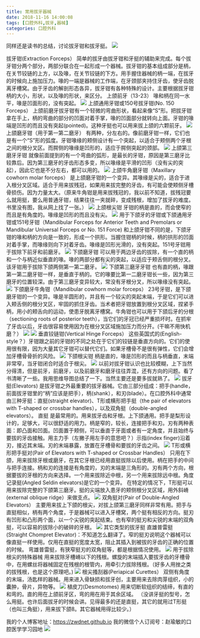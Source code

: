 ```yaml
---
title: 常用拔牙器械
date: 2018-11-16 14:00:08
tags: [口腔外科,拔牙,器械]
categories: 口腔外科
---
```

同样还是读书的总结，讨论拔牙钳和拔牙挺。
![](https://zymblog-1258069789.cos.ap-chengdu.myqcloud.com/blog0009-bycyqx/01.jpg)

拔牙钳(Extraction Forceps）
简单的拔牙由拔牙钳和牙挺的辅助来完成。每个拔牙钳分两个部分，两部分联合在一起形成一个器械。拔牙钳的基本组成部分是柄，在关节铰链的上方，以及喙，在关节铰链的下方。用手握住器械的柄一端，在拔牙的时候向上施加压力。喙的一端是器械的工作端，在牙颈部夹持住牙齿，使牙齿脱离牙槽窝。由于牙齿的解剖形态各异，拔牙钳有各种特殊的设计。主要根据拔牙钳柄的大小，形状，以及喙的形状，来区分。
上颌前牙（13-23）
喙和柄在同一水平，喙是凹面形的，没有突起。
![](https://zymblog-1258069789.cos.ap-chengdu.myqcloud.com/blog0009-bycyqx/02.jpg)
上颌通用牙钳或150号拔牙钳(No. 150 Forceps）
上颌前磨牙拔牙钳有一个轻微的弯曲形状，看起来像“S”形。把拔牙钳拿在手上，柄的弯曲的部分的凹面对着手掌，喙的凹面部分就转向上面。牙钳的喙端是凹形的而且没有突起(pointed)。这种牙挺也可以用来拔上颌的六颗前牙。
![](https://zymblog-1258069789.cos.ap-chengdu.myqcloud.com/blog0009-bycyqx/03.jpg)
上颌磨牙钳（用于第一第二磨牙）
有两种，分左右的。像前磨牙钳一样，它们也是有一个“S”形的弧度。牙钳喙缘的颊侧设计有一个突起，以适合于颊侧两个牙根之间的根分叉区。而腭侧的喙缘是凹形的，适应于腭侧突起的颈部。
![](https://zymblog-1258069789.cos.ap-chengdu.myqcloud.com/blog0009-bycyqx/04.jpg)
上颌第三磨牙牙钳
就像前面提到的有一个弯曲的弧形，是最长的牙钳，原因是第三磨牙比较靠后。因为第三磨牙的牙齿形态多变，所以喙缘是平滑的凹形（没有尖的突起），因此它也是不分左右，都可以用的。
![](https://zymblog-1258069789.cos.ap-chengdu.myqcloud.com/blog0009-bycyqx/05.jpg)
上颌牛角磨牙钳（Maxillary cowhorn molar forceps）
是上颌磨牙钳的一个变异。其喙缘是尖的，适合于进入根分叉区域。适合于用来拔残冠，如果用来拔完整的牙齿，有可能会使颊侧牙槽骨损伤。因为力量太大。（原来牛角钳是用来拔残冠的，我以前不知道，拔残冠要么就用挺，要么用普通牙钳，结果往往一夹就碎，变成残根，增加了拔牙的难度。书里没有图，我从网上找了一张。）
![](https://zymblog-1258069789.cos.ap-chengdu.myqcloud.com/blog0009-bycyqx/06.jpg)
上颌根尖钳
牙钳的柄是直的，而会使窄的而且是有角度的。喙缘是凹形的而且没有尖。
![](https://zymblog-1258069789.cos.ap-chengdu.myqcloud.com/blog0009-bycyqx/07.jpg)
用于下颌牙的牙钳或下颌通用牙钳或151号牙钳（Mandibular Forceps for Anterior Teeth and Premolars or Mandibular Universal Forceps or No. 151 Force)
和上颌牙钳不同的是，下颌牙钳的喙和柄的方向是一致的，形成一个拱形。当握住钳柄的时候，柄的拱形的凹面对着手掌，而喙缘则向下对着牙齿。喙缘是凹形光滑的，没有突起。151号牙钳用于拔除下前牙和前磨牙。
![](https://zymblog-1258069789.cos.ap-chengdu.myqcloud.com/blog0009-bycyqx/08.jpg)
下颌磨牙钳
可以用于两边牙齿的拔除，有一个直的柄和一个与柄近似垂直的喙。喙的两部分都有尖的突起，以适应于颊舌侧的根分叉。该牙钳用于拔除下颌两侧第一第二磨牙。
![](https://zymblog-1258069789.cos.ap-chengdu.myqcloud.com/blog0009-bycyqx/09.jpg)
下颌第三磨牙牙钳
也有直的柄，喙跟第一第二磨牙钳一样，是垂直于柄的。它的喙要比第一二磨牙钳长一些，因为第三磨牙的位置较深。由于第三磨牙变异较大，常没有牙根分叉，所以喙缘没有突起。
![](https://zymblog-1258069789.cos.ap-chengdu.myqcloud.com/blog0009-bycyqx/10.jpg)
下颌磨牙牛角钳（Mandibular cowhorn molar forceps）
23号牙钳，是下颌磨牙钳的一个变异。喙是半圆形的，并且有一个较尖的突起末端，于是它们可以进入颊舌侧的根分叉区，牢固的抓住牙齿。当术者把牙钳放置到根分叉区域，捏紧手柄，用小的颊舌向的运动，使患牙脱离牙槽窝。牛角钳也可以用于下颌后牙的分根（sectioning roots of posterior teeth），当它们的牙冠已经严重损坏时。在抓牢了牙齿以后，牙齿很容易使用因为在根分叉区域施加压力而分开。(干嘛不用快机磨？）
![](https://zymblog-1258069789.cos.ap-chengdu.myqcloud.com/blog0009-bycyqx/11.jpg)
![](https://zymblog-1258069789.cos.ap-chengdu.myqcloud.com/blog0009-bycyqx/12.jpg)
垂直铰链钳(Vertical Hinge Forceps）
这些英国式的(English-style？）牙钳跟之前的牙钳的不同之处在于它们的铰链是垂直方向的。它们的使用很有限，因为大量其它牙钳可以替代它们。如果牙槽骨不是很有弹性，它们会增加牙槽骨骨折的风险。
![](https://zymblog-1258069789.cos.ap-chengdu.myqcloud.com/blog0009-bycyqx/13.jpg)
下颌根尖钳
柄是直的，喙是凹形的而且与柄垂直，末端非常窄，当牙钳闭合时适合于根尖。
![](https://zymblog-1258069789.cos.ap-chengdu.myqcloud.com/blog0009-bycyqx/14.jpg)
以前对拔牙钳认识也比较模糊，上下当然分得清，但是前牙，前磨牙，以及前磨牙和磨牙往往弄混，还有方向的问题。看了书清晰了一些。我用思维导图总结了一下。当然主要还是要多拔就熟了。
![](https://zymblog-1258069789.cos.ap-chengdu.myqcloud.com/blog0009-bycyqx/15.jpg)
拔牙挺(Elevators)
是拔牙钳之外最重要的拔牙器械。它由三部分组成：把手(handle，前面拔牙钳里的“柄”应该是把手），柄(shank），和刃(blade）。在口腔外科中通常由三种牙挺：直挺(straight elevator)、T形或横形把手挺（the pair of elevators with T-shaped or crossbar handles），以及双角挺（double-angled elevators）。
直挺
是最常用的。用来拔牙齿和牙根。上下颌通用。把手是梨形设计的，足够大，可以很舒适的用力。柄是窄的，较长，连接把手和刃。刃有两种表面：即凸面和凹面。凹面置于颊侧，可以垂直于牙面或者有一定角度，并且始终与要拔的牙齿接触。用主力手（左撇子用左手的意思吧？）示指(index finger)沿着刃，接近其末端。刃的末端暴露，放置在牙槽骨和要拔的牙齿之间。
![](https://zymblog-1258069789.cos.ap-chengdu.myqcloud.com/blog0009-bycyqx/16.jpg)
T形或横形把手挺对(Pair of Elevators with T-shaped or Crossbar Handles）
只用在下颌，用来拔除牙根或磨牙，在其它牙根已经用直挺拔除以后使用。柄在把手的中间与把手连接。柄和刃的连接是有角度的，刃的末端是三角形的。刃有两个方向，根据要拔的牙根的方向来选择。一个用来拔除近中根，另一个用来拔除远中根。角度记录挺(Angled Seldin elevators)是它的一个变异。
在特定的情况下，T形挺可以用来拔除完整的下颌第三磨牙。挺的尖端放入患牙的颊侧根分叉区域，用外斜嵴(external oblique ridge）来做支点。
![](https://zymblog-1258069789.cos.ap-chengdu.myqcloud.com/blog0009-bycyqx/17.jpg)
双角挺对(Pair of Double-Angled Elevators）
主要用来拔上下颌的根尖，对拔上颌第三磨牙同样非常有用。把手与直挺相似，柄有两个角度，于是器械可以进入牙槽窝，两个挺有相反的方向。挺刃有凹形和凸形两个面，以一个尖锐的突起结束。也有窄的挺刃和尖锐的末端的双角挺，可以容易的拔除小的破碎的牙根。
![](https://zymblog-1258069789.cos.ap-chengdu.myqcloud.com/blog0009-bycyqx/18.jpg)
其它类型的拔牙挺
直雄普雷挺(Straight Chompret Elevator)：不知道怎么翻译了。窄的挺刃说明这个器械可以像直挺一样使用。仅用在直挺的宽度太宽，阻止其插入到被拔的牙齿的正确的位置的时候。
弯雄普雷挺，有狭窄挺刃的双角挺等，都是根据情况使用。
![](https://zymblog-1258069789.cos.ap-chengdu.myqcloud.com/blog0009-bycyqx/19.jpg)
用于拔除根尖的特殊器械
用来拔除牙槽嵴以下的残根。螺旋的末端插入要拔牙齿的牙槽骨中，在用螺丝将器械固定在残根的根管内，用牵引力拔除残根。（好多人用挫之类的拔残根，也是这个原理吧。)
![](https://zymblog-1258069789.cos.ap-chengdu.myqcloud.com/blog0009-bycyqx/20.jpg)
 根尖搔刮器(Periapical Curettes）
双侧有角度的末端，汤匙样的器械。用来进入骨缺损和拔牙创，主要用来去除肉芽组织，小的囊肿，骨片，异物等。
![](https://zymblog-1258069789.cos.ap-chengdu.myqcloud.com/blog0009-bycyqx/21.jpg)
植皮刀(Desmotomes)
用来切断软组织的结缔，有直的和弯的。直的用在上颌前牙区，弯的用在用于其余区域。
（没讲牙挺的型号，怎么用挺。也许后面拔牙的时候会讲。见得最多的还是直挺，其它的就用过T形挺（也叫三角挺），用来拔下颌8。其它器械用得比较少。）

我的个人博客地址：https://zwdnet.github.io
我的微信个人订阅号：赵瑜敏的口腔医学学习园地
![](https://zymblog-1258069789.cos.ap-chengdu.myqcloud.com/other/wx.jpg)
